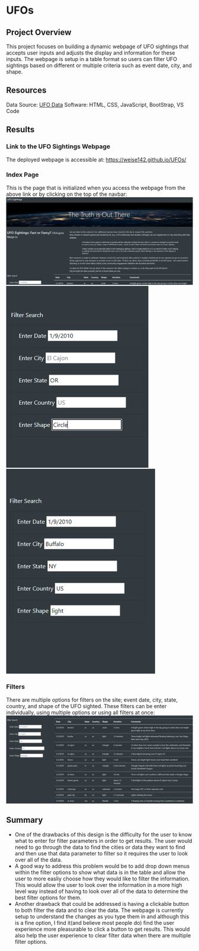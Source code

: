 # UFOs
## Project Overview
This project focuses on building a dynamic webpage of UFO sightings that accepts user inputs and adjusts the display and information for these inputs. The webpage is setup in a table format so users can filter UFO sightings based on different or multiple criteria such as event date, city, and shape.
## Resources
Data Source: [UFO Data](https://github.com/weise142/UFOs/blob/main/static/js/data.js)
Software: HTML, CSS, JavaScript, BootStrap, VS Code
## Results
### Link to the UFO Sightings Webpage
The deployed webpage is accessible at: https://weise142.github.io/UFOs/
### Index Page
This is the page that is initialized when you access the webpage from the above link or by clicking on the top of the navbar:
![This is an image](https://github.com/weise142/UFOs/blob/main/Top%20of%20site.PNG)
![This is an image](https://github.com/weise142/UFOs/blob/main/Filtes%20x3.PNG)
![This is an image](https://github.com/weise142/UFOs/blob/main/Filters%20x5.PNG)
### Filters
There are multiple options for filters on the site; event date, city, state, country, and shape of the UFO sighted. These filters can be enter individually, using multiple options or using all filters at once:
![This is an image](https://github.com/weise142/UFOs/blob/main/filters%20and%20some%20results.PNG)
## Summary
- One of the drawbacks of this design is the difficulty for the user to know what to enter for filter parameters in order to get results. The user would need to go through the data to find the cities or data they want to find and then use that data parameter to filter so it requires the user to look over all of the data.
- A good way to address this problem would be to add drop down menus within the filter options to show what data is in the table and allow the user to more easliy choose how they would like to filter the information. This would allow the user to look over the information in a more high level way instead of having to look over all of the data to determine the best filter options for them.
- Another drawback that could be addressed is having a clickable button to both filter the data and to clear the data. The webpage is currently setup to understand the changes as you type them in and although this is a fine option, I find it(and believe most people do) find the user experience more pleasurable to click a button to get results. This would also help the user experience to clear filter data when there are multiple filter options.
